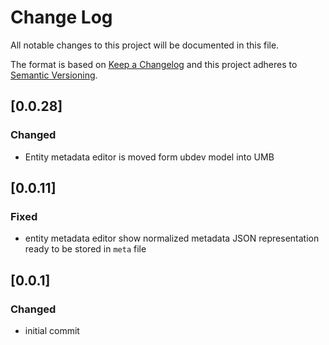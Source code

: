 # Change Log
All notable changes to this project will be documented in this file.

The format is based on [Keep a Changelog](http://keepachangelog.com/)
and this project adheres to [Semantic Versioning](http://semver.org/).

## [0.0.28]
### Changed
 - Entity metadata editor is moved form ubdev model into UMB

## [0.0.11]
### Fixed
 - entity metadata editor show normalized metadata JSON representation ready to be stored in `meta` file
 
## [0.0.1]
### Changed
 - initial commit

